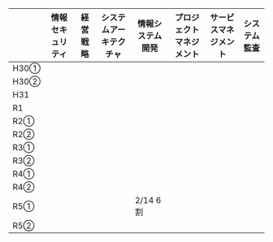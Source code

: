 

|       | 情報セキュリティ | 経営戦略 | システムアーキテクチャ | 情報システム開発 | プロジェクトマネジメント | サービスマネジメント | システム監査 |
|-------|--------------|--------|----------------------|--------------|------------------|------------------|----------|
| H30①  |              |        |                 |              |                  |                  |          |
| H30②  |              |        |                 |              |                  |                  |          |
| H31   |              |        |                 |              |                  |                  |          |
| R1    |              |        |                 |              |                  |                  |          |
| R2①   |              |        |                 |              |                  |                  |          |
| R2②   |              |        |                 |              |                  |                  |          |
| R3①   |              |        |                 |              |                  |                  |          |
| R3②   |              |        |                 |              |                  |                  |          |
| R4①   |              |        |                 |              |                  |                  |          |
| R4②   |              |        |                 |              |                  |                  |          |
| R5①   |              |        |                 | 2/14 6割 |                  |                  |          |
| R5②   |              |        |                 |              |                  |                  |          |




